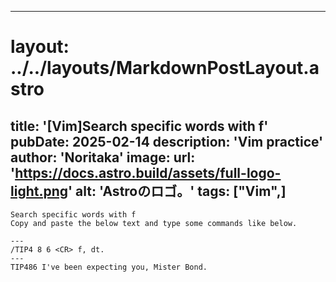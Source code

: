 
---
# layout: ../../layouts/MarkdownPostLayout.astro
title: '[Vim]Search specific words with f'
pubDate: 2025-02-14
description: 'Vim practice'
author: 'Noritaka'
image:
    url: 'https://docs.astro.build/assets/full-logo-light.png'
    alt: 'Astroのロゴ。'
tags: ["Vim",]
---


```
Search specific words with f
Copy and paste the below text and type some commands like below.

---
/TIP4 8 6 <CR> f, dt.
---
TIP486 I've been expecting you, Mister Bond.
```
